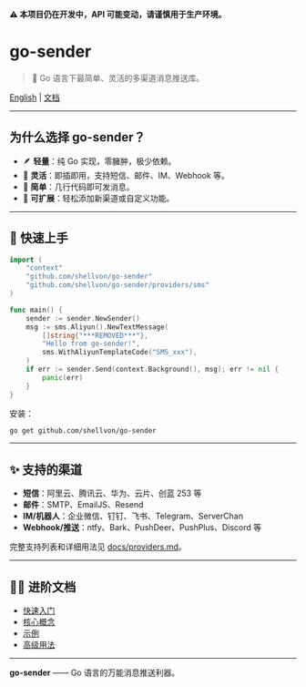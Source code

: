 **⚠️ 本项目仍在开发中，API 可能变动，请谨慎用于生产环境。**

# go-sender

> 🚀 Go 语言下最简单、灵活的多渠道消息推送库。

[English](./README.md) | [文档](./docs/getting-started.md)

---

## 为什么选择 go-sender？

- 🪶 **轻量**：纯 Go 实现，零臃肿，极少依赖。
- 🧩 **灵活**：即插即用，支持短信、邮件、IM、Webhook 等。
- 🚀 **简单**：几行代码即可发消息。
- 🔌 **可扩展**：轻松添加新渠道或自定义功能。

---

## 🚀 快速上手

```go
import (
    "context"
    "github.com/shellvon/go-sender"
    "github.com/shellvon/go-sender/providers/sms"
)

func main() {
    sender := sender.NewSender()
    msg := sms.Aliyun().NewTextMessage(
        []string{"***REMOVED***"},
        "Hello from go-sender!",
        sms.WithAliyunTemplateCode("SMS_xxx"),
    )
    if err := sender.Send(context.Background(), msg); err != nil {
        panic(err)
    }
}
```

安装：

```bash
go get github.com/shellvon/go-sender
```

---

## ✨ 支持的渠道

- **短信**：阿里云、腾讯云、华为、云片、创蓝 253 等
- **邮件**：SMTP、EmailJS、Resend
- **IM/机器人**：企业微信、钉钉、飞书、Telegram、ServerChan
- **Webhook/推送**：ntfy、Bark、PushDeer、PushPlus、Discord 等

完整支持列表和详细用法见 [docs/providers.md](docs/providers.md)。

---

## 🧑‍💻 进阶文档

- [快速入门](./docs/getting-started.md)
- [核心概念](./docs/concepts.md)
- [示例](./docs/examples.md)
- [高级用法](./docs/advanced.md)

---

**go-sender** —— Go 语言的万能消息推送利器。
